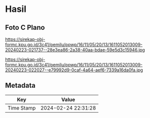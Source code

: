 # Hasil

## Foto C Plano

https://sirekap-obj-formc.kpu.go.id/3c41/pemilu/ppwp/16/11/05/20/13/1611052013009-20240223-021737--28e3ea86-2a38-40aa-bdae-59e5d3c15946.jpg

https://sirekap-obj-formc.kpu.go.id/3c41/pemilu/ppwp/16/11/05/20/13/1611052013009-20240223-022027--e79992d9-0caf-4a64-aef6-7339a16da0fa.jpg


## Metadata

| Key        | Value               |
| ---------- | ------------------- |
| Time Stamp | 2024-02-24 22:31:28 |



